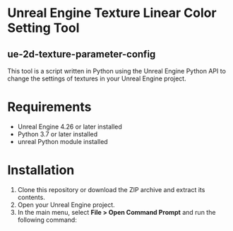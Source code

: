 # Unreal Engine Texture Linear Color Setting Tool

## ue-2d-texture-parameter-config

This tool is a script written in Python using the Unreal Engine Python API to change the settings of textures in your Unreal Engine project.

# Requirements
* Unreal Engine 4.26 or later installed
* Python 3.7 or later installed
* unreal Python module installed

# Installation
1. Clone this repository or download the ZIP archive and extract its contents.
2. Open your Unreal Engine project.
3. In the main menu, select **File > Open Command Prompt** and run the following command:
